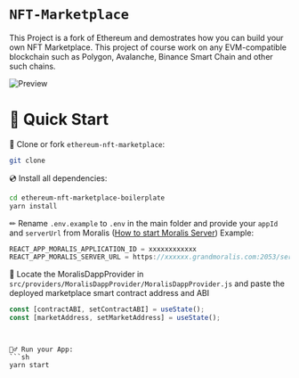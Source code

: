 # `NFT-Marketplace`

This Project is a fork of Ethereum and demostrates how you can build your own NFT Marketplace. This project of course work on any EVM-compatible blockchain such as Polygon, Avalanche, Binance Smart Chain and other such chains.

![Preview](preview.gif)

# 🚀 Quick Start

📄 Clone or fork `ethereum-nft-marketplace`:
```sh
git clone 
```
💿 Install all dependencies:
```sh
cd ethereum-nft-marketplace-boilerplate
yarn install 
```
✏ Rename `.env.example` to `.env` in the main folder and provide your `appId` and `serverUrl` from Moralis ([How to start Moralis Server](https://docs.moralis.io/moralis-server/getting-started/create-a-moralis-server)) 
Example:
```jsx
REACT_APP_MORALIS_APPLICATION_ID = xxxxxxxxxxxx
REACT_APP_MORALIS_SERVER_URL = https://xxxxxx.grandmoralis.com:2053/server
```

🔎 Locate the MoralisDappProvider in `src/providers/MoralisDappProvider/MoralisDappProvider.js` and paste the deployed marketplace smart contract address and ABI
```jsx
const [contractABI, setContractABI] = useState();
const [marketAddress, setMarketAddress] = useState();
```

```


🚴‍♂️ Run your App:
```sh
yarn start
```


